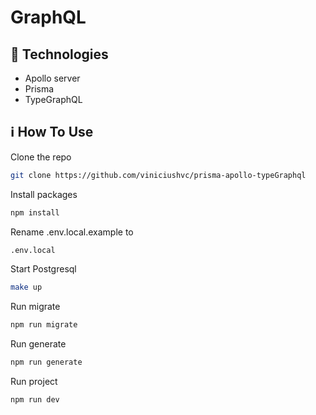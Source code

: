# GraphQL

## :rocket: Technologies

-  Apollo server
-  Prisma
-  TypeGraphQL

## :information_source: How To Use

Clone the repo
  ```sh
  git clone https://github.com/viniciushvc/prisma-apollo-typeGraphql
  ```

Install packages
  ```sh
  npm install
  ```

Rename .env.local.example to
  ```sh
  .env.local
  ```

Start Postgresql
  ```sh
  make up
  ```

Run migrate
  ```sh
  npm run migrate
  ```

Run generate
  ```sh
  npm run generate
  ```

Run project
  ```sh
  npm run dev
  ```

